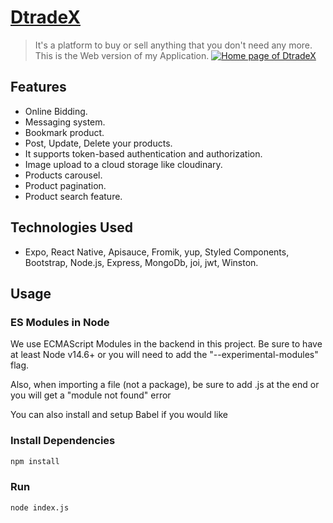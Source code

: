 # [DtradeX](https://dtradex.netlify.app/)
>	It's a  platform to buy or sell anything that you don't need any more.
>	This is the Web version of my Application.
[<img src="https://res.cloudinary.com/deqjuoahl/image/upload/v1623940038/homepage-dtradex.png" alt="Home page of DtradeX" />](https:/dtradex-omer2809.vercel.app "home page")




##	Features
*  Online Bidding.
*  Messaging system.
*  Bookmark product.
*  Post, Update, Delete your products. 
* It supports token-based authentication and authorization.
* Image upload to a cloud storage like cloudinary.
* Products carousel.
* Product pagination.
* Product search feature.

##	Technologies Used
* Expo, React Native, Apisauce, Fromik, yup, Styled Components, Bootstrap, Node.js, Express, MongoDb, joi, jwt, Winston.

## Usage
### ES Modules in Node
We use ECMAScript Modules in the backend in this project. Be sure to have at least Node v14.6+ or you will need to add the "--experimental-modules" flag.

Also, when importing a file (not a package), be sure to add .js at the end or you will get a "module not found" error

You can also install and setup Babel if you would like


### Install Dependencies

```bash
npm install
```
### Run

```bash
node index.js
```


